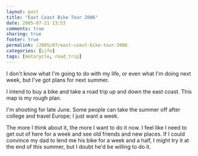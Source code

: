 ```yaml
---
layout: post
title: "East Coast Bike Tour 2006"
date: 2005-07-21 13:53
comments: true
sharing: true
footer: true
permalink: /2005/07/east-coast-bike-tour-2006
categories: [Life]
tags: [motorycle, road_trip]
---
```

I don't know what I'm going to do with my life, or even what I'm doing next week, but I've got plans for next summer.

I intend to buy a bike and take a road trip up and down the east coast.  This map is my rough plan.

I'm shooting for late June.  Some people can take the summer off after college and travel Europe; I just want a week.

The more I think about it, the more I want to do it now.  I feel like I need to get out of here for a week and see old friends and new places.  If I could convince my dad to lend me his bike for a week and a half, I might try it at the end of this summer, but I doubt he'd be willing to do it.
